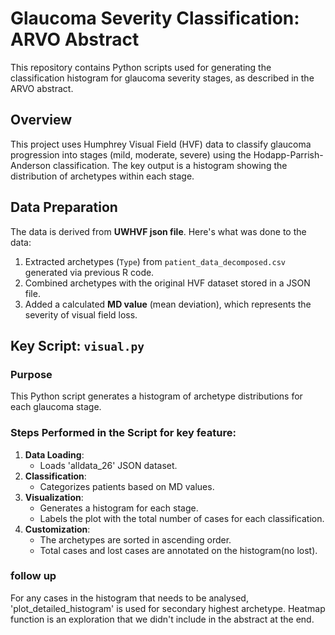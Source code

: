 # Glaucoma Severity Classification: ARVO Abstract

This repository contains Python scripts used for generating the classification histogram for glaucoma severity stages, as described in the ARVO abstract.

## Overview

This project uses Humphrey Visual Field (HVF) data to classify glaucoma progression into stages (mild, moderate, severe) using the Hodapp-Parrish-Anderson classification. The key output is a histogram showing the distribution of archetypes within each stage.

## Data Preparation

The data is derived from **UWHVF json file**. Here's what was done to the data:
1. Extracted archetypes (`Type`) from `patient_data_decomposed.csv` generated via previous R code.
2. Combined archetypes with the original HVF dataset stored in a JSON file.
3. Added a calculated **MD value** (mean deviation), which represents the severity of visual field loss.


## Key Script: `visual.py`

### Purpose
This Python script generates a histogram of archetype distributions for each glaucoma stage.

### Steps Performed in the Script for key feature:
1. **Data Loading**: 
   - Loads 'alldata_26' JSON dataset.
2. **Classification**:
   - Categorizes patients based on MD values.
3. **Visualization**:
   - Generates a histogram for each stage.
   - Labels the plot with the total number of cases for each classification.
4. **Customization**:
   - The archetypes are sorted in ascending order.
   - Total cases and lost cases are annotated on the histogram(no lost).
   
### follow up
For any cases in the histogram that needs to be analysed, 'plot_detailed_histogram' is used for secondary highest archetype.
Heatmap function is an exploration that we didn't include in the abstract at the end.